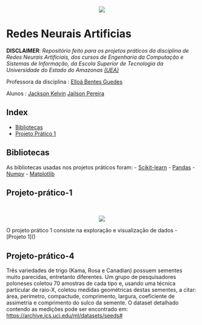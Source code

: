 <br/>
<p align="center">
  <img src="https://media.giphy.com/media/9EvzNG9HAVc64/giphy.gif">
</p>


# Redes Neurais Artificias 
 
**DISCLAIMER**: *Repositório feito para os projetos práticos da disciplina de Redes Neurais Artificiais, dos cursos de Engenharia da Computação e Sistemas de Informação, da Escola Superior de Tecnologia da Universidade do Estado do Amazonas [(UEA)](http://www1.uea.edu.br/)*

Professora da disciplina : [Elloá Bentes Guedes](https://github.com/elloa)

Alunos : [Jackson Kelvin](https://github.com/jacksonks)
         [Jailson Pereira](https://github.com/jailsonpj)
         
## Index
* [Bibliotecas](#Bibliotecas)
* [Projeto Prático 1](#Projeto-prático-1)

## Bibliotecas
As bibliotecas usadas nos projetos práticos foram:
    - [Scikit-learn](https://scikit-learn.org/stable/index.html)
    - [Pandas](https://pandas.pydata.org/)
    - [Numpy](http://www.numpy.org/)
    - [Matplotlib](https://matplotlib.org/)
    
## Projeto-prático-1
<br/>
<p align="center">
    <img src="https://media.giphy.com/media/3o6Ygfw40tlnPhX87m/giphy.gif">
</p>
O projeto prático 1 consiste na exploração e visualização de dados 
    - [Projeto 1]()
    
## Projeto-prático-4
Três variedades de trigo (Kama, Rosa e Canadian) possuem sementes muito parecidas,
entretanto diferentes. Um grupo de pesquisadores poloneses coletou 70 amostras de cada
tipo e, usando uma técnica particular de raio-X, coletou medidas geométricas destas
sementes, a citar: área, perímetro, compactude, comprimento, largura, coeficiente de
assimetria e comprimento do sulco da semente. O dataset detalhado contendo as medições
pode ser encontrado em: https://archive.ics.uci.edu/ml/datasets/seeds#
